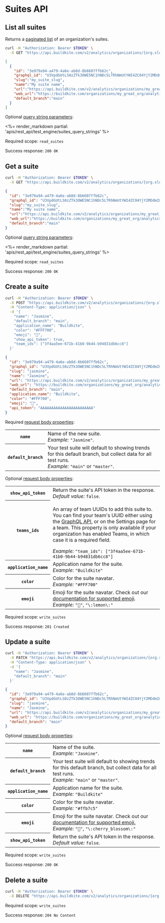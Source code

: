 # Suites API

## List all suites

Returns a [paginated list](<%= paginated_resource_docs_url %>) of an organization's suites.

```bash
curl -H "Authorization: Bearer $TOKEN" \
  -X GET "https://api.buildkite.com/v2/analytics/organizations/{org.slug}/suites"
```

```json
[
  {
    "id": "3e979a94-a479-4a6e-ab8d-8b6607ffb62c",
    "graphql_id": "U3VpdGUtLS0zZTk3OWE5NC1hNDc5LTRhNmUtYWI4ZC04YjY2MDdmZmI2MmM=",
    "slug":"my_suite_slug",
    "name":"My suite name",
    "url":"https://api.buildkite.com/v2/analytics/organizations/my_great_org/suites/my_suite_slug",
    "web_url":"https://buildkite.com/organizations/my_great_org/analytics/suites/my_suite_slug",
    "default_branch":"main"
  }
]
```

Optional [query string parameters](/docs/api#query-string-parameters):

<%= render_markdown partial: 'apis/rest_api/test_engine/suites_query_strings' %>

Required scope: `read_suites`

Success response: `200 OK`

## Get a suite

```bash
curl -H "Authorization: Bearer $TOKEN" \
  -X GET "https://api.buildkite.com/v2/analytics/organizations/{org.slug}/suites/{suite.slug}"
```

```json
{
  "id": "3e979a94-a479-4a6e-ab8d-8b6607ffb62c",
  "graphql_id": "U3VpdGUtLS0zZTk3OWE5NC1hNDc5LTRhNmUtYWI4ZC04YjY2MDdmZmI2MmM=",
  "slug":"my_suite_slug",
  "name":"My suite name",
  "url":"https://api.buildkite.com/v2/analytics/organizations/my_great_org/suites/my_suite_slug",
  "web_url":"https://buildkite.com/organizations/my_great_org/analytics/suites/my_suite_slug",
  "default_branch":"main"
}
```

Optional [query string parameters](/docs/api#query-string-parameters):

<%= render_markdown partial: 'apis/rest_api/test_engine/suites_query_strings' %>

Required scope: `read_suites`

Success response: `200 OK`

## Create a suite

```bash
curl -H "Authorization: Bearer $TOKEN" \
  -X POST "https://api.buildkite.com/v2/analytics/organizations/{org.slug}/suites" \
  -H "Content-Type: application/json" \
  -d '{
    "name": "Jasmine",
    "default_branch": "main",
    "application_name": "Buildkite",
    "color": "#FFF700",
    "emoji": "🍋",
    "show_api_token": true,
    "team_ids": ["3f4aa5ee-671b-41b0-9b44-b94831db6cc8"]
  }'
```

```json
{
  "id": "3e979a94-a479-4a6e-ab8d-8b6607ffb62c",
  "graphql_id": "U3VpdGUtLS0zZTk3OWE5NC1hNDc5LTRhNmUtYWI4ZC04YjY2MDdmZmI2MmM=",
  "slug": "jasmine",
  "name": "Jasmine",
  "url": "https://api.buildkite.com/v2/analytics/organizations/my_great_org/suites/jasmine",
  "web_url": "https://buildkite.com/organizations/my_great_org/analytics/suites/jasmine",
  "default_branch": "main",
  "application_name": "Buildkite",
  "color": "#FFF700",
  "emoji": "🍋",
  "api_token": "AAAAAAAAAAAAAAAAAAAAAAAA"
}
```

Required [request body properties](/docs/api#request-body-properties):

<table class="responsive-table">
<tbody>
  <tr><th><code>name</code></th><td>Name of the new suite.<br><em>Example:</em> <code>"Jasmine"</code>.</td></tr>
  <tr><th><code>default_branch</code></th><td>Your test suite will default to showing trends for this default branch, but collect data for all test runs.<br><em>Example:</em> <code>"main"</code> or <code>"master"</code>.</td></tr>
</tbody>
</table>

Optional [request body properties](/docs/api#request-body-properties):

<table class="responsive-table">
  <tbody>
    <tr><th><code>show_api_token</code></th><td>Return the suite's API token in the response.<br><em>Default value:</em> <code>false</code>.</td></tr>
    <tr>
      <th><code>teams_ids</code></th>
      <td>
        <p>An array of team UUIDs to add this suite to. You can find your team's UUID either using the <a href="/docs/apis/graphql-api">GraphQL API</a>, or on the Settings page for a team. This property is only available if your organization has enabled Teams, in which case it is a required field.</p>
        <em>Example:</em> <code>"team_ids": ["3f4aa5ee-671b-41b0-9b44-b94831db6cc8"]</code></td></tr>
      </td>
    </tr>
    <tr><th><code>application_name</code></th><td>Application name for the suite.<br><em>Example:</em> <code>"Buildkite"</code></td></tr>
    <tr><th><code>color</code></th><td>Color for the suite navatar.<br><em>Example:</em> <code>"#FFF700"</code></td></tr>
    <tr><th><code>emoji</code></th><td>Emoji for the suite navatar. Check out our <a href="https://github.com/buildkite/emojis?tab=readme-ov-file#emoji-reference">documentation for supported emoji</a>.<br><em>Example:</em> <code>"🍋"</code>, <code>"\:lemon\:"</code></td></tr>
  </tbody>
</table>

Required scope: `write_suites`

Success response: `201 Created`

## Update a suite

```bash
curl -H "Authorization: Bearer $TOKEN" \
  -X PATCH "https://api.buildkite.com/v2/analytics/organizations/{org.slug}/suites/{suite.slug}" \
  -H "Content-Type: application/json" \
  -d '{
    "name": "Jasmine",
    "default_branch": "main"
  }'
```

```json
{
  "id": "3e979a94-a479-4a6e-ab8d-8b6607ffb62c",
  "graphql_id": "U3VpdGUtLS0zZTk3OWE5NC1hNDc5LTRhNmUtYWI4ZC04YjY2MDdmZmI2MmM=",
  "slug": "jasmine",
  "name": "Jasmine",
  "url": "https://api.buildkite.com/v2/analytics/organizations/my_great_org/suites/jasmine",
  "web_url": "https://buildkite.com/organizations/my_great_org/analytics/suites/jasmine",
  "default_branch": "main"
}
```

Optional [request body properties](/docs/api#request-body-properties):

<table class="responsive-table">
<tbody>
  <tr><th><code>name</code></th><td>Name of the suite.<br><em>Example:</em> <code>"Jasmine"</code>.</td></tr>
  <tr><th><code>default_branch</code></th><td>Your test suite will default to showing trends for this default branch, but collect data for all test runs.<br><em>Example:</em> <code>"main"</code> or <code>"master"</code>.</td></tr>
  <tr><th><code>application_name</code></th><td>Application name for the suite.<br><em>Example:</em> <code>"Buildkite"</code></td></tr>
  <tr><th><code>color</code></th><td>Color for the suite navatar.<br><em>Example:</em> <code>"#ffb7c5"</code></td></tr>
  <tr><th><code>emoji</code></th><td>Emoji for the suite navatar. Check out our <a href="https://github.com/buildkite/emojis?tab=readme-ov-file#emoji-reference">documentation for supported emoji.</a><br><em>Example:</em> <code>"🌸"</code>, <code>"\:cherry_blossom\:"</code></td></tr>
  <tr><th><code>show_api_token</code></th><td>Return the suite's API token in the response.<br><em>Default value:</em> <code>false</code>.</td></tr>
</tbody>
</table>


Required scope: `write_suites`

Success response: `200 OK`

## Delete a suite

```bash
curl -H "Authorization: Bearer $TOKEN" \
  -X DELETE "https://api.buildkite.com/v2/analytics/organizations/{org.slug}/suites/{suite.slug}"
```

Required scope: `write_suites`

Success response: `204 No Content`
